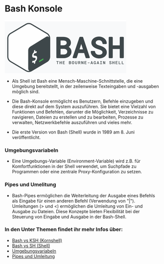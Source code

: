 # Bash Konsole

![Bash Logo](Images/Bash.png)

- Als Shell ist Bash eine Mensch-Maschine-Schnittstelle, die eine Umgebung bereitstellt, in der zeilenweise Texteingaben und -ausgaben möglich sind.

- Die Bash-Konsole ermöglicht es Benutzern, Befehle einzugeben und diese direkt auf dem System auszuführen. Sie bietet eine Vielzahl von Funktionen und Befehlen, darunter die Möglichkeit, Verzeichnisse zu navigieren, Dateien zu erstellen und zu bearbeiten, Prozesse zu verwalten, Netzwerkbefehle auszuführen und vieles mehr.

- Die erste Version von Bash (Shell) wurde in 1989 am 8. Juni veröffentlicht. 

### Umgebungsvariabeln

- Eine Umgebungs-Variable (Environment-Variable) wird z.B. für Komfortfunktionen in der Shell verwendet, um Suchpfade zu Programmen oder eine zentrale Proxy-Konfiguration zu setzen.

### Pipes und Umelitung 

- Bash-Pipes ermöglichen die Weiterleitung der Ausgabe eines Befehls als Eingabe für einen anderen Befehl (Verwendung von "|"). Umleitungen (> und <) ermöglichen die Umleitung von Ein- und Ausgabe zu Dateien. Diese Konzepte bieten Flexibilität bei der Steuerung von Eingabe und Ausgabe in der Bash-Shell.

### In den Unter Themen findet ihr mehr Infos über: 
 
* [Bash vs KSH (Kornshell)]()
* [Bash vs SH (Shell)]()
* [Umgebungsvariabeln]()
* [Pipes und Umleitung]()
